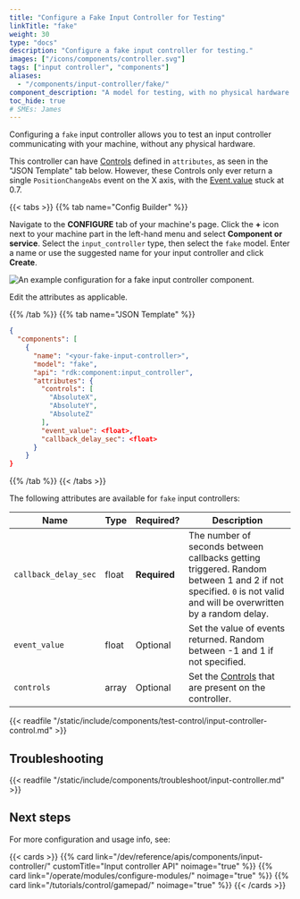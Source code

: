 ```yaml
---
title: "Configure a Fake Input Controller for Testing"
linkTitle: "fake"
weight: 30
type: "docs"
description: "Configure a fake input controller for testing."
images: ["/icons/components/controller.svg"]
tags: ["input controller", "components"]
aliases:
  - "/components/input-controller/fake/"
component_description: "A model for testing, with no physical hardware."
toc_hide: true
# SMEs: James
---
```


Configuring a `fake` input controller allows you to test an input controller communicating with your machine, without any physical hardware.

This controller can have [Controls](/dev/reference/apis/components/input-controller/#control-field) defined in `attributes`, as seen in the "JSON Template" tab below.
However, these Controls only ever return a single `PositionChangeAbs` event on the X axis, with the [Event.value](/dev/reference/apis/components/input-controller/#event-object) stuck at 0.7.

{{< tabs >}}
{{% tab name="Config Builder" %}}

Navigate to the **CONFIGURE** tab of your machine's page.
Click the **+** icon next to your machine part in the left-hand menu and select **Component or service**.
Select the `input_controller` type, then select the `fake` model.
Enter a name or use the suggested name for your input controller and click **Create**.

![An example configuration for a fake input controller component.](/components/input-controller/fake-input-controller-ui-config.png)

Edit the attributes as applicable.

{{% /tab %}}
{{% tab name="JSON Template" %}}

```json {class="line-numbers linkable-line-numbers"}
{
  "components": [
    {
      "name": "<your-fake-input-controller>",
      "model": "fake",
      "api": "rdk:component:input_controller",
      "attributes": {
        "controls": [
          "AbsoluteX",
          "AbsoluteY",
          "AbsoluteZ"
        ],
        "event_value": <float>,
        "callback_delay_sec": <float>
      }
    }
}
```

{{% /tab %}}
{{< /tabs >}}

The following attributes are available for `fake` input controllers:

<!-- prettier-ignore -->
| Name | Type | Required? | Description |
| ---- | ---- | --------- | ----------- |
| `callback_delay_sec` | float | **Required** | The number of seconds between callbacks getting triggered. Random between 1 and 2 if not specified. `0` is not valid and will be overwritten by a random delay. |
| `event_value` | float | Optional | Set the value of events returned. Random between -1 and 1 if not specified. |
| `controls` | array | Optional | Set the [Controls](/dev/reference/apis/components/input-controller/#control-field) that are present on the controller. |

{{< readfile "/static/include/components/test-control/input-controller-control.md" >}}

## Troubleshooting

{{< readfile "/static/include/components/troubleshoot/input-controller.md" >}}

## Next steps

For more configuration and usage info, see:

{{< cards >}}
{{% card link="/dev/reference/apis/components/input-controller/" customTitle="Input controller API" noimage="true" %}}
{{% card link="/operate/modules/configure-modules/" noimage="true" %}}
{{% card link="/tutorials/control/gamepad/" noimage="true" %}}
{{< /cards >}}
